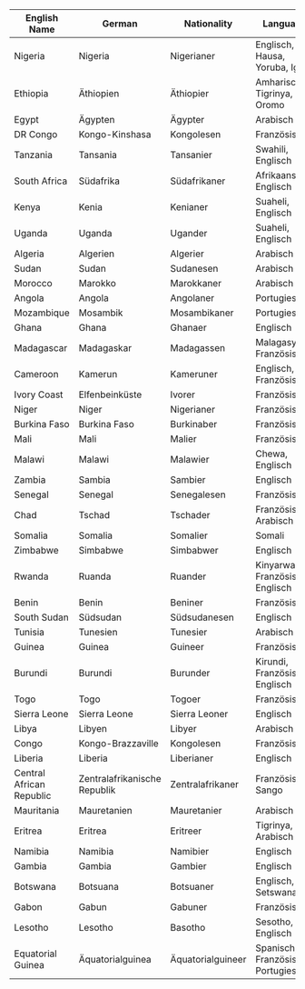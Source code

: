 
| English Name             | German                       | Nationality       | Language                             |
| ------------------------ | ---------------------------- | ----------------- | ------------------------------------ |
| Nigeria                  | Nigeria                      | Nigerianer        | Englisch, Hausa, Yoruba, Igbo        |
| Ethiopia                 | Äthiopien                    | Äthiopier         | Amharisch, Tigrinya, Oromo           |
| Egypt                    | Ägypten                      | Ägypter           | Arabisch                             |
| DR Congo                 | Kongo-Kinshasa               | Kongolesen        | Französisch                          |
| Tanzania                 | Tansania                     | Tansanier         | Swahili, Englisch                    |
| South Africa             | Südafrika                    | Südafrikaner      | Afrikaans, Englisch                  |
| Kenya                    | Kenia                        | Kenianer          | Suaheli, Englisch                    |
| Uganda                   | Uganda                       | Ugander           | Suaheli, Englisch                    |
| Algeria                  | Algerien                     | Algerier          | Arabisch                             |
| Sudan                    | Sudan                        | Sudanesen         | Arabisch                             |
| Morocco                  | Marokko                      | Marokkaner        | Arabisch                             |
| Angola                   | Angola                       | Angolaner         | Portugiesisch                        |
| Mozambique               | Mosambik                     | Mosambikaner      | Portugiesisch                        |
| Ghana                    | Ghana                        | Ghanaer           | Englisch                             |
| Madagascar               | Madagaskar                   | Madagassen        | Malagasy, Französisch                |
| Cameroon                 | Kamerun                      | Kameruner         | Englisch, Französisch                |
| Ivory Coast              | Elfenbeinküste               | Ivorer            | Französisch                          |
| Niger                    | Niger                        | Nigerianer        | Französisch                          |
| Burkina Faso             | Burkina Faso                 | Burkinaber        | Französisch                          |
| Mali                     | Mali                         | Malier            | Französisch                          |
| Malawi                   | Malawi                       | Malawier          | Chewa, Englisch                      |
| Zambia                   | Sambia                       | Sambier           | Englisch                             |
| Senegal                  | Senegal                      | Senegalesen       | Französisch                          |
| Chad                     | Tschad                       | Tschader          | Französisch, Arabisch                |
| Somalia                  | Somalia                      | Somalier          | Somali                               |
| Zimbabwe                 | Simbabwe                     | Simbabwer         | Englisch                             |
| Rwanda                   | Ruanda                       | Ruander           | Kinyarwanda, Französisch, Englisch   |
| Benin                    | Benin                        | Beniner           | Französisch                          |
| South Sudan              | Südsudan                     | Südsudanesen      | Englisch                             |
| Tunisia                  | Tunesien                     | Tunesier          | Arabisch                             |
| Guinea                   | Guinea                       | Guineer           | Französisch                          |
| Burundi                  | Burundi                      | Burunder          | Kirundi, Französisch, Englisch       |
| Togo                     | Togo                         | Togoer            | Französisch                          |
| Sierra Leone             | Sierra Leone                 | Sierra Leoner     | Englisch                             |
| Libya                    | Libyen                       | Libyer            | Arabisch                             |
| Congo                    | Kongo-Brazzaville            | Kongolesen        | Französisch                          |
| Liberia                  | Liberia                      | Liberianer        | Englisch                             |
| Central African Republic | Zentralafrikanische Republik | Zentralafrikaner  | Französisch, Sango                   |
| Mauritania               | Mauretanien                  | Mauretanier       | Arabisch                             |
| Eritrea                  | Eritrea                      | Eritreer          | Tigrinya, Arabisch                   |
| Namibia                  | Namibia                      | Namibier          | Englisch                             |
| Gambia                   | Gambia                       | Gambier           | Englisch                             |
| Botswana                 | Botsuana                     | Botsuaner         | Englisch, Setswana                   |
| Gabon                    | Gabun                        | Gabuner           | Französisch                          |
| Lesotho                  | Lesotho                      | Basotho           | Sesotho, Englisch                    |
| Equatorial Guinea        | Äquatorialguinea             | Äquatorialguineer | Spanisch, Französisch, Portugiesisch |